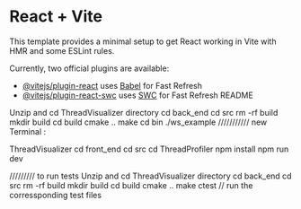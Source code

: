 # React + Vite

This template provides a minimal setup to get React working in Vite with HMR and some ESLint rules.

Currently, two official plugins are available:

- [@vitejs/plugin-react](https://github.com/vitejs/vite-plugin-react/blob/main/packages/plugin-react/README.md) uses [Babel](https://babeljs.io/) for Fast Refresh
- [@vitejs/plugin-react-swc](https://github.com/vitejs/vite-plugin-react-swc) uses [SWC](https://swc.rs/) for Fast Refresh
README 


Unzip and cd ThreadVisualizer directory 
cd back_end 
cd src 
rm -rf build 
mkdir build 
cd build 
cmake .. 
make 
cd bin 
./ws_example 
/////////// 
new Terminal  : 

ThreadVisualizer 
cd front_end 
cd src 
cd ThreadProfiler 
npm install 
npm run dev  

/////////
to run tests 
Unzip and cd ThreadVisualizer directory 
cd back_end 
cd src 
rm -rf build 
mkdir build 
cd build 
cmake .. 
make 
ctest  // run the corressponding  test files
